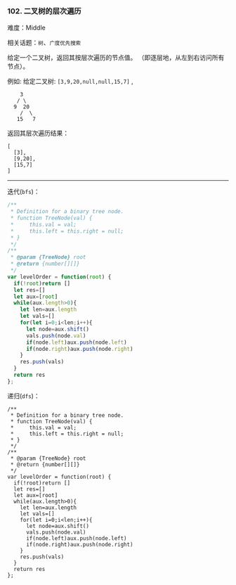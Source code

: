 ### 102. 二叉树的层次遍历

难度：Middle

相关话题：`树`、`广度优先搜索`

给定一个二叉树，返回其按层次遍历的节点值。 （即逐层地，从左到右访问所有节点）。



例如:
给定二叉树: `[3,9,20,null,null,15,7]` ,



```
    3
   / \
  9  20
    /  \
   15   7
```


返回其层次遍历结果：



```
[
  [3],
  [9,20],
  [15,7]
]
```



-----

迭代(`bfs`)：

```js
/**
 * Definition for a binary tree node.
 * function TreeNode(val) {
 *     this.val = val;
 *     this.left = this.right = null;
 * }
 */
/**
 * @param {TreeNode} root
 * @return {number[][]}
 */
var levelOrder = function(root) {
  if(!root)return []
  let res=[]
  let aux=[root]
  while(aux.length>0){
    let len=aux.length
    let vals=[]
    for(let i=0;i<len;i++){
      let node=aux.shift()
      vals.push(node.val)
      if(node.left)aux.push(node.left)
      if(node.right)aux.push(node.right)
    }
    res.push(vals)
  }
  return res
};
```

递归(`dfs`)：

```
/**
 * Definition for a binary tree node.
 * function TreeNode(val) {
 *     this.val = val;
 *     this.left = this.right = null;
 * }
 */
/**
 * @param {TreeNode} root
 * @return {number[][]}
 */
var levelOrder = function(root) {
  if(!root)return []
  let res=[]
  let aux=[root]
  while(aux.length>0){
    let len=aux.length
    let vals=[]
    for(let i=0;i<len;i++){
      let node=aux.shift()
      vals.push(node.val)
      if(node.left)aux.push(node.left)
      if(node.right)aux.push(node.right)
    }
    res.push(vals)
  }
  return res
};
```

